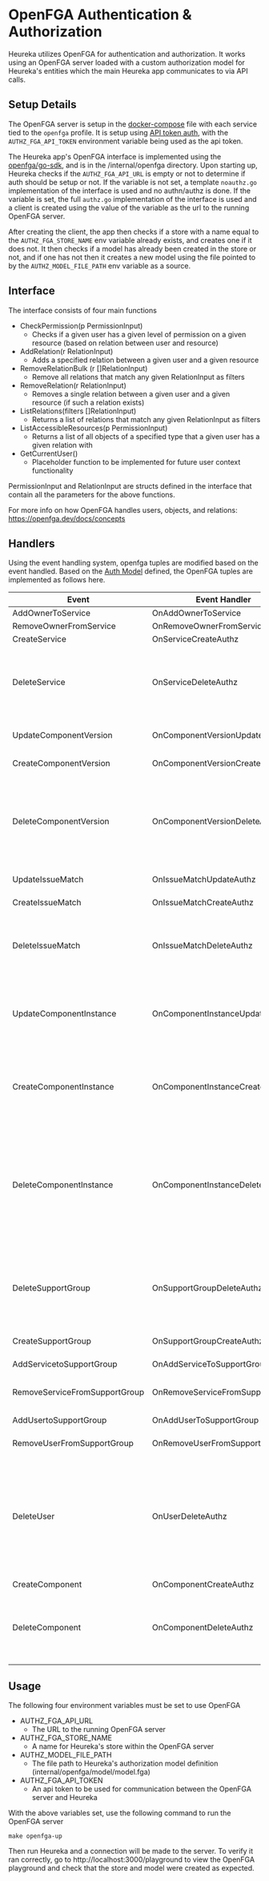 # OpenFGA Authentication & Authorization

Heureka utilizes OpenFGA for authentication and authorization.
It works using an OpenFGA server loaded with a custom authorization model for Heureka's entities which the main Heureka app communicates to via API calls.

## Setup Details

The OpenFGA server is setup in the [docker-compose](/docker-compose.yaml) file with each service tied to the `openfga` profile.
It is setup using [API token auth](https://github.com/openfga/go-sdk?tab=readme-ov-file#api-token), with the `AUTHZ_FGA_API_TOKEN` environment variable being used as the api token.

The Heureka app's OpenFGA interface is implemented using the [openfga/go-sdk](https://github.com/openfga/go-sdk), and is in the /internal/openfga directory.
Upon starting up, Heureka checks if the `AUTHZ_FGA_API_URL` is empty or not to determine if auth should be setup or not.
If the variable is not set, a template `noauthz.go` implementation of the interface is used and no authn/authz is done.
If the variable is set, the full `authz.go` implementation of the interface is used and a client is created using the value of the variable as the url to the running OpenFGA server.

After creating the client, the app then checks if a store with a name equal to the `AUTHZ_FGA_STORE_NAME` env variable already exists, and creates one if it does not.
It then checks if a model has already been created in the store or not, and if one has not then it creates a new model using the file pointed to by the `AUTHZ_MODEL_FILE_PATH` env variable as a source.

## Interface

The interface consists of four main functions

- CheckPermission(p PermissionInput)
    - Checks if a given user has a given level of permission on a given resource (based on relation between user and resource)
- AddRelation(r RelationInput)
    - Adds a specified relation between a given user and a given resource
- RemoveRelationBulk (r []RelationInput)
    - Remove all relations that match any given RelationInput as filters
- RemoveRelation(r RelationInput)
    - Removes a single relation between a given user and a given resource (if such a relation exists)
- ListRelations(filters []RelationInput)
    - Returns a list of relations that match any given RelationInput as filters
- ListAccessibleResources(p PermissionInput)
    - Returns a list of all objects of a specified type that a given user has a given relation with
- GetCurrentUser() 
    - Placeholder function to be implemented for future user context functionality

PermissionInput and RelationInput are structs defined in the interface that contain all the parameters for the above functions.

For more info on how OpenFGA handles users, objects, and relations: https://openfga.dev/docs/concepts

## Handlers

Using the event handling system, openfga tuples are modified based on the event handled. Based on the [Auth Model](https://github.com/cloudoperators/heureka/pull/829/files) defined, the OpenFGA tuples are implemented as follows here. 

| Event                | Event Handler                        | Tuples Implemented                                                                                   |
|-------------------------|-------------------------------|--------------------------------------------------------------------------------------------------|
| AddOwnerToService       | OnAddOwnerToService           | add service - user                                                                               |
| RemoveOwnerFromService  | OnRemoveOwnerFromService      | remove service - user                                                                            |
| CreateService           | OnServiceCreateAuthz           | add role - service                                                                               |
| DeleteService           | OnServiceDeleteAuthz           | remove user - service<br>remove role - service<br>remove support_group - service<br>remove service - component_instance |
| UpdateComponentVersion  | OnComponentVersionUpdateAuthz  | update component_version - component                                                             |
| CreateComponentVersion  | OnComponentVersionCreateAuthz  | add role - component_version                                                                     |
| DeleteComponentVersion  | OnComponentVersionDeleteAuthz  | remove user - component_version<br>remove component_instance - component_version<br>remove role - component_version<br>remove component - component_version |
| UpdateIssueMatch        | OnIssueMatchUpdateAuthz        | update issue_match - component_instance                                                                 |
| CreateIssueMatch        | OnIssueMatchCreateAuthz        | add role - issue_match                                                                           |
| DeleteIssueMatch        | OnIssueMatchDeleteAuthz        | delete user - issue_match<br>delete issue_match - component_instance<br>delete role - issue_match |
| UpdateComponentInstance | OnComponentInstanceUpdateAuthz | update component_instance - component_version_id<br>update component_instance - service           |
| CreateComponentInstance | OnComponentInstanceCreateAuthz | add service - component_instance<br>add role - component_instance<br>add component_instance - component_version |
| DeleteComponentInstance | OnComponentInstanceDeleteAuthz | delete user - component_instance<br>delete service - component_instance<br>delete role - component_instance<br>delete component_instance - component_version<br>delete component_instance - issue_match |
| DeleteSupportGroup      | OnSupportGroupDeleteAuthz      | delete user - support_group<br>delete support_group - support_group<br>delete role - support_group<br>delete support_group - service |
| CreateSupportGroup      | OnSupportGroupCreateAuthz      | add role - support_group                                                                         |
| AddServicetoSupportGroup| OnAddServiceToSupportGroup     | add support_group - service                                                                      |
| RemoveServiceFromSupportGroup | OnRemoveServiceFromSupportGroup | remove support_group - service                                                              |
| AddUsertoSupportGroup   | OnAddUserToSupportGroup        | add support_group - user                                                                         |
| RemoveUserFromSupportGroup | OnRemoveUserFromSupportGroup | remove support_group - user                                                                  |
| DeleteUser         | OnUserDeleteAuthz         | delete user - role<br>delete user - service<br>delete user - component_instance<br>delete user - support_group<br>delete user - issue_match<br>delete user - component_version<br>delete user - component         |
| CreateComponent         | OnComponentCreateAuthz         | add role - component                                                                             |
| DeleteComponent         | OnComponentDeleteAuthz         | delete user - component<br>delete component_version - component<br>delete role - component        |

## Usage

The following four environment variables must be set to use OpenFGA

- AUTHZ_FGA_API_URL
    - The URL to the running OpenFGA server
- AUTHZ_FGA_STORE_NAME
    - A name for Heureka's store within the OpenFGA server
- AUTHZ_MODEL_FILE_PATH
    - The file path to Heureka's authorization model definition (internal/openfga/model/model.fga)
- AUTHZ_FGA_API_TOKEN
    - An api token to be used for communication between the OpenFGA server and Heureka

With the above variables set, use the following command to run the OpenFGA server

```
make openfga-up
```

Then run Heureka and a connection will be made to the server.
To verify it ran correctly, go to http://localhost:3000/playground to view the OpenFGA playground and check that the store and model were created as expected.

